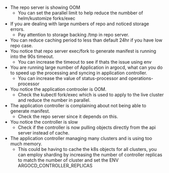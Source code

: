 - The repo server is showing OOM
  - You can set the parallel limit to help reduce the numbber of helm/kustomize forks/exec
- If you are dealing with large numbers of repo and noticed storage errors.
  - Pay attention to storage backing /tmp in repo server.
- You can reduce caching period to less than default 24hr if you have low repo case.
- You notice that repo server exec/fork to generate manifest is running into the 90s timeout.
  - You can increase the timeout to see if thats the issue using env
- You are running large number of Application in argocd, what can you do to speed up the processing and syncing in application
  controller.
  - You can increase the value of status-processor and operations-processor
- You notice the application controoler is OOM.
  - Check the kubectl fork/exec which is used to apply to the live cluster and reduce the number in parallel.
- The application controller is complaining about not being able to generate manifest.
  - Check the repo server since it depends on this.
- You notice the controller is slow
  - Check if the controller is now pulling objects directly from the api server instead of cache.
- The application controller managing many clusters and is using too much memory.
  - This could be having to cache the k8s objects for all clusters, you can employ sharding by increasing the number of 
  controller replicas to match the number of cluster and set the ENV ARGOCD_CONTROLLER_REPLICAS


